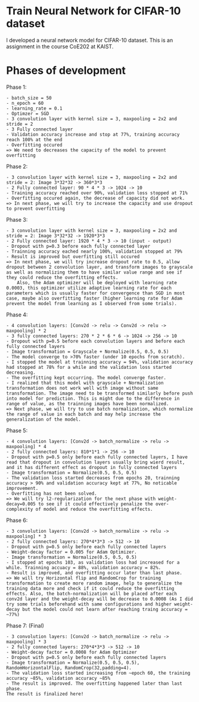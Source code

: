 # Train Neural Network for CIFAR-10 dataset
I developed a neural network model for CIFAR-10 dataset. This is an assignment in the course CoE202 at KAIST.

# Phases of development

Phase 1:

    - batch_size = 50
    - n_epoch = 60
    - learning_rate = 0.1
    - Optimzer = SGD
    - 3 convolution layer with kernel size = 3, maxpooling = 2x2 and stride = 2
    - 3 Fully connected layer
    - Validation accuracy increase and stop at 77%, training accuracy reach 100% at the end
    - Overfitting occured
    => We need to decreases the capacity of the model to prevent overfitting
    
Phase 2: 

    - 3 convolution layer with kernel size = 3, maxpooling = 2x2 and stride = 2: Image 3*32*32 -> 360*3*3
    - 2 Fully connected layer: 90 * 4 * 3 -> 1024 -> 10
    - Training accuracy reached over 90%, validation loss stopped at 71%
    - Overfitting occured again, the decrease of capacity did not work.
    => In next phase, we will try to increase the capacity and use dropout to prevent overfitting
    
Phase 3: 

    - 3 convolution layer with kernel size = 3, maxpooling = 2x2 and stride = 2: Image 3*32*32 -> 1920*3*3
    - 2 Fully connected layer: 1920 * 4 * 3 -> 10 (input - output)
    - Dropout with p=0.3 before each fully connected layer
    - Trainning accuracy eached nearly 100%, validation stopped at 79%
    - Result is improved but overfitting still occured 
    => In next phase, we will try increase dropout rate to 0.5, allow dropout between 2 convolution layer, and transform images to grayscale as well as normalizing them to have similar value range and see if they could reduce the overfitting effects.
        Also, the Adam optimizer will be deployed with learning rate 0.0003, this optimizer utilize adaptive learning rate for each parameters which is usually faster for convergence than SGD in most case, maybe also overfitting faster (higher learning rate for Adam prevent the model from learning as I observed from some trials).

Phase 4: 

    - 4 convolution layers: [Conv2d -> relu -> Conv2d -> relu -> maxpooling] * 2 
    - 3 fully connected layers: 270 * 2 * 6 * 6 -> 1024 -> 256 -> 10
    - Dropout with p=0.5 before each convolution layers and before each fully connected layers
    - Image transformation = Grayscale + Normalize(0.5, 0.5, 0.5)
    - The model converge to >70% faster (under 10 epochs from scratch).
    - I stopped the model at trainning accuracy = 94%, validation accuracy had stopped at 78% for a while and the validation loss started decreasing.
    - The overfitting kept occurring. The model converge faster.
    - I realized that this model with grayscale + Normalization transformation does not work well with image without same transformation. The image need to be transformed similarly before push into model for prediction. This is might due to the difference in range of value, as the trainning images have been normalized.
    => Next phase, we will try to use batch normalization, which normalize the range of value in each batch and may help increase the generalization of the model.
    
Phase 5: 

    - 4 convolution layers: [Conv2d -> batch_normalize -> relu -> maxpooling] * 4
    - 2 fully connected layers: 810*1*1 -> 256 -> 10
    - Dropout with p=0.5 only before each fully connected layers, I have read that dropout in convolution layers usually bring wierd result, and it has different effect as dropout in fully connected layers
    - Image transformation = Normalize(0.5, 0.5, 0.5)
    - The validation loss started decreases from epochs 20, trainning accuracy > 90% and validation accuracy kept at 77%, No noticable improvement.
    - Overfitting has not been solved.
    => We will try l2-regularization for the next phase with weight-decay=0.005 to see if it could effectively penalize the over-complexity of model and reduce the overfitting effects.

Phase 6: 

    - 3 convolution layers: [Conv2d -> batch_normalize -> relu -> maxpooling] * 3
    - 2 fully connected layers: 270*4*3*3 -> 512 -> 10
    - Dropout with p=0.5 only before each fully connected layers
    - Weight-decay factor = 0.005 for Adam Optimizer.
    - Image transformation = Normalize(0.5, 0.5, 0.5)
    - I stopped at epochs 103, as validation loss had increased for a while. Trainning accuacy = 88%, validation accuracy = 82%. 
    - Result is improved, and overfitting occur later than last phase.
    => We will try Horizontal flip and RandomCrop for training transformation to create more random image, help to generalize the training data more and check if it could reduce the overfitting effects. Also, the batch-normalization will be placed after each conv2d layer and the weight-decay will be decrease to 0.0008 (As I did try some trials beforehand with same configurations and higher weight-decay but the model could not learn after reaching traing accuracy = ~77%)

Phase 7: (Final)

    - 3 convolution layers: [Conv2d -> batch_normalize -> relu -> maxpooling] * 3
    - 2 fully connected layers: 270*4*3*3 -> 512 -> 10
    - Weight-decay factor = 0.0008 for Adam Optimizer
    - Dropout with p=0.5 only before each fully connected layers
    - Image transformation = Normalize(0.5, 0.5, 0.5), RandomHorizontalFlip, RandomCrop(32,padding=4).
    - The validation loss started increasing from ~epoch 60, the training accuracy ~85%, validation accuracy ~85%
    - The result is improved. The overfitting happened later than last phase.
    The result is finalized here!
